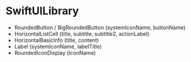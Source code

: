 # SwiftUILibrary

- RoundedButton / BigRoundedButton (systemIconName, buttonName)
- HorizontalListCell (title, subtitle, subtitle2, actionLabel)
- HorizontalBasicInfo (title, content)
- Label (systemIconName, labelTitle)
- RoundedIconDisplay (iconName)

